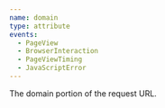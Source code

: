 ```yaml
---
name: domain
type: attribute
events:
  - PageView
  - BrowserInteraction
  - PageViewTiming
  - JavaScriptError
---
```


The domain portion of the request URL.